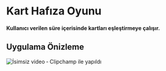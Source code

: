 <h1>Kart Hafıza Oyunu</h1>
    <h4>
       Kullanıcı verilen süre içerisinde kartları eşleştirmeye çalışır.
    </h4>
<h2>Uygulama Önizleme</h2>

![İsimsiz video ‐ Clipchamp ile yapıldı](https://github.com/MuratAli003/HafizaOyunu/assets/120710970/28c8b76e-458c-4805-9b90-c6ea3baee6e7)
